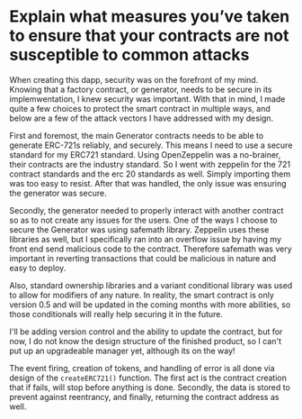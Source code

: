 # Explain what measures you’ve taken to ensure that your contracts are not susceptible to common attacks


When creating this dapp, security was on the forefront of my mind. Knowing that a factory contract, or generator, needs to be secure in its implemwentation, I knew security was important. 
With that in mind, I made quite a few choices to protect the smart contract in multiple ways, and below are a few of the attack vectors I have addressed with my design. 

First and foremost, the main Generator contracts needs to be able to generate ERC-721s reliably, and securely. This means I need to use 
 a secure standard for my ERC721 standard. Using OpenZeppelin was a no-brainer, their contracts are the industry standard. So I went
 with zeppelin for the 721 contract standards and the erc 20 standards as well. Simply importing them was too easy to resist. After that
 was handled, the only issue was ensuring the generator was secure. 
 
 Secondly, the generator needed to properly interact with another contract so as to not create any issues for the users. One of the ways
 I choose to secure the Generator was using safemath library. Zeppelin uses these libraries as well, but I specifically ran into an overflow issue by having my front end send malicious 
 code to the contract. Therefore safemath was very important in reverting transactions that could be malicious in nature and easy to deploy. 
 
 Also, standard ownership libraries and a variant conditional library was used to allow for modifiers of any nature. In reality, the smart contract
  is only version 0.5 and will be updated in the coming months with more abilities,  so those conditionals will really help securing it in the future. 
  
 I'll  be adding version control and the ability to update the contract, but for now, I do not know the design structure of the finished product, so I can't
 put up an upgradeable manager yet, although its on the way! 
 
 The event firing, creation of tokens, and handling of error is all done via design of the `createERC721()` function. The first act is the contract creation that if fails, will stop before anything is done. 
 Secondly, the data is stored to prevent against reentrancy, and finally, returning the contract address as well. 
